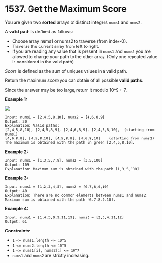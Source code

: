 # 1537. Get the Maximum Score

You are given two **sorted** arrays of distinct integers `nums1` and `nums2`.

A **valid path** is defined as follows:
- Choose array nums1 or nums2 to traverse (from index-0).
- Traverse the current array from left to right.
- If you are reading any value that is present in `nums1` and `nums2` you are allowed to change your path to the other array. (Only one repeated value is considered in the valid path).

*Score* is defined as the sum of uniques values in a valid path.

Return the maximum *score* you can obtain of all possible **valid paths**.

Since the answer may be too large, return it modulo 10^9 + 7.

**Example 1:**

![](https://assets.leetcode.com/uploads/2020/07/16/sample_1_1893.png)
```
Input: nums1 = [2,4,5,8,10], nums2 = [4,6,8,9]
Output: 30
Explanation: Valid paths:
[2,4,5,8,10], [2,4,5,8,9], [2,4,6,8,9], [2,4,6,8,10],  (starting from nums1)
[4,6,8,9], [4,5,8,10], [4,5,8,9], [4,6,8,10]    (starting from nums2)
The maximum is obtained with the path in green [2,4,6,8,10].
```

**Example 2:**
```
Input: nums1 = [1,3,5,7,9], nums2 = [3,5,100]
Output: 109
Explanation: Maximum sum is obtained with the path [1,3,5,100].
```

**Example 3:**
```
Input: nums1 = [1,2,3,4,5], nums2 = [6,7,8,9,10]
Output: 40
Explanation: There are no common elements between nums1 and nums2.
Maximum sum is obtained with the path [6,7,8,9,10].
```

**Example 4:**
```
Input: nums1 = [1,4,5,8,9,11,19], nums2 = [2,3,4,11,12]
Output: 61
```

**Constraints:**
- `1 <= nums1.length <= 10^5`
- `1 <= nums2.length <= 10^5`
- `1 <= nums1[i], nums2[i] <= 10^7`
- `nums1` and `nums2` are strictly increasing.
